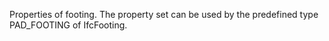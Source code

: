 Properties of footing. The property set can be used by the predefined type PAD_FOOTING of IfcFooting.